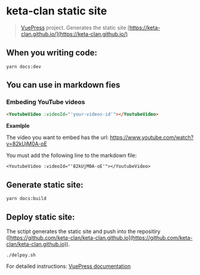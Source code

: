 # keta-clan static site

>[VuePress](https://github.com/vuejs/vuepress) project. Generates the static site [https://keta-clan.github.io/](https://keta-clan.github.io/)

## When you writing code:

```
yarn docs:dev
```

## You can use in markdown fies

### Embeding YouTube videos

``` md
<YoutubeVideo :videoId="'your-videos-id'"></YoutubeVideo>
```
**Examlple**

 The video you want to embed has the url:
 https://www.youtube.com/watch?v=82kUjM0A-oE
 
 You must add the following line to the markdown file:
 
 ```
<YoutubeVideo :videoId="'82kUjM0A-oE'"></YoutubeVideo>
```

## Generate static site:

```
yarn docs:build
```

## Deploy static site:

The sctipt generates the static site and push into the repositiry ([https://github.com/keta-clan/keta-clan.github.io](https://github.com/keta-clan/keta-clan.github.io)).
```
./delpoy.sh
```
For detailed instructions: [VuePress documentation](https://vuepress.vuejs.org/)

